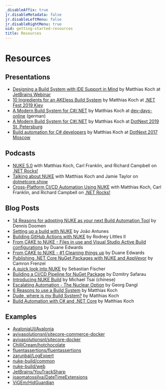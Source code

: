 ```yaml
---
_disableAffix: true
jr.disableMetadata: false
jr.disableLeftMenu: false
jr.disableRightMenu: true
uid: getting-started-resources
title: Resources
---
```


# Resources

## Presentations
- [Designing a Build System with IDE Support in Mind](https://www.youtube.com/watch?v=N57Zjb5-08I) by Matthias Koch at [JetBrains Webinar](https://blog.jetbrains.com/dotnet/2020/04/24/nuke-designing-build-system-ide-support-mind-webinar-recording/)
- [10 Ingredients for an AKEless Build System](https://www.youtube.com/watch?v=SVD70QYvQ6I) by Matthias Koch at [.NET Fest 2019 Kiev](https://dotnetfest.com/dotnetfest2019/indexe.html)
- [A Modern Build System for C#/.NET](https://www.youtube.com/watch?v=SwZi0B6_dQ0) by Matthias Koch at [dev-days-online](https://www.dev-days-online.de/) (german)
- [A Modern Build System for C#/.NET](https://www.youtube.com/watch?v=U7TBrWo5Uag) by Matthias Koch at [DotNext 2019 St. Petersburg](https://2019.dotnext-piter.ru/en/)
- [Build automation for C# developers](https://www.youtube.com/watch?v=7gEqxzD6hbs) by Matthias Koch at [DotNext 2017 Moscow](https://2017.dotnext-moscow.ru/en/)

## Podcasts
- [NUKE 5.0](https://dotnetrocks.com/?show=1716) with Matthias Koch, Carl Franklin, and Richard Campbell on [.NET Rocks!](https://dotnetrocks.com)
- [Talking about NUKE](https://dotnetcore.show/episode-22-nuke-with-matthias-koch/) with Matthias Koch and Jamie Taylor on [dotnetcore.show](https://dotnetcore.show/)
- [Cross-Platform CI/CD Automation Using NUKE](https://dotnetrocks.com/?show=1598) with Matthias Koch, Carl Franklin, and Richard Campbell on [.NET Rocks!](https://dotnetrocks.com)

## Blog Posts
- [14 Reasons for adopting NUKE as your next Build Automation Tool](https://www.continuousimprover.com/2020/03/reasons-for-adopting-nuke.html) by Dennis Doomen
- [Setting up a build with NUKE](https://blog.codingmilitia.com/2020/10/24/2020-10-24-setting-up-a-build-with-nuke/) by João Antunes
- [Building GitHub Actions with NUKE](https://rodneylittlesii.com/posts/topic/building-github-actions-with-nuke) by Rodney Littles II
- [From CAKE to NUKE - Files in use and Visual Studio Active Build configurations](https://www.duaneedwards.net/from-cake-to-nuke-files-in-use-visual-studio-active-build-configurations/) by Duane Edwards
- [From CAKE to NUKE - #1 Cleaning things up](https://www.duaneedwards.net/from-cake-to-nuke-1/) by Duane Edwards
- [Publishing .NET Core NuGet Packages with NUKE and AppVeyor](https://cfrenzel.com/publishing-nuget-nuke-appveyor/) by Camron Frenzel
- [A quick look into NUKE](https://codingforliving.codes/2019/11/a-quick-look-into-nuke-part-1/) by Sebastian Fischer
- [Building a CI/CD Pipeline for NuGet Package](https://medium.com/@sleepymaniac/building-a-ci-cd-pipeline-for-nuget-package-with-help-from-gitversion-nuke-and-azure-devops-4dd00521b1ac) by Dzmitry Safarau
- [Introducing NUKE Build](https://www.huanlintalk.com/2018/04/introducing-nuke-build.html) by Michael Tsai (chinese)
- [Escalating Automation - The Nuclear Option](https://blog.dangl.me/archive/escalating-automation-the-nuclear-option/) by Georg Dangl
- [6 Reasons to use a Build System](https://medium.com/@matkoch87/6-reasons-to-use-a-build-system-92e6b67d0231) by Matthias Koch
- [Dude, where is my Build System?](https://medium.com/@matkoch87/dude-where-is-my-build-system-f0edc1668771) by Matthias Koch
- [Build Automation with C# and .NET Core](https://medium.com/@matkoch87/build-automation-with-c-and-net-core-9a42ebcf729d) by Matthias Koch

## Examples
- [AvaloniaUI/Avalonia](https://github.com/AvaloniaUI/Avalonia/tree/master/nukebuild)
- [avivasolutionsnl/sitecore-commerce-docker](https://github.com/avivasolutionsnl/sitecore-commerce-docker/tree/master/build)
- [avivasolutionsnl/sitecore-docker](https://github.com/avivasolutionsnl/sitecore-docker/tree/master/build)
- [ChilliCream/hotchocolate](https://github.com/ChilliCream/hotchocolate/tree/main/.build)
- [fluentassertions/fluentassertions](https://github.com/fluentassertions/fluentassertions/tree/master/Build)
- [zarunbal/LogExpert](https://github.com/zarunbal/LogExpert/tree/master/build)
- [nuke-build/common](https://github.com/nuke-build/common/tree/develop/build)
- [nuke-build/web](https://github.com/nuke-build/web/tree/master/build)
- [JetBrains/YouTrackSharp](https://github.com/JetBrains/YouTrackSharp)
- [joaomatossilva/DateTimeExtensions](https://github.com/joaomatossilva/DateTimeExtensions)
- [ViGEm/HidGuardian](https://github.com/ViGEm/HidGuardian/tree/master/build)
